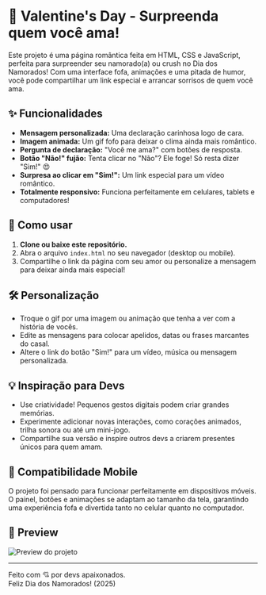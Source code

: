 # 💖 Valentine's Day - Surpreenda quem você ama!

Este projeto é uma página romântica feita em HTML, CSS e JavaScript, perfeita para surpreender seu namorado(a) ou crush no Dia dos Namorados! Com uma interface fofa, animações e uma pitada de humor, você pode compartilhar um link especial e arrancar sorrisos de quem você ama.

## ✨ Funcionalidades

- **Mensagem personalizada:** Uma declaração carinhosa logo de cara.
- **Imagem animada:** Um gif fofo para deixar o clima ainda mais romântico.
- **Pergunta de declaração:** "Você me ama?" com botões de resposta.
- **Botão "Não!" fujão:** Tenta clicar no "Não"? Ele foge! Só resta dizer "Sim!" 😍
- **Surpresa ao clicar em "Sim!":** Um link especial para um vídeo romântico.
- **Totalmente responsivo:** Funciona perfeitamente em celulares, tablets e computadores!

## 🎁 Como usar

1. **Clone ou baixe este repositório.**
2. Abra o arquivo `index.html` no seu navegador (desktop ou mobile).
3. Compartilhe o link da página com seu amor ou personalize a mensagem para deixar ainda mais especial!

## 🛠️ Personalização

- Troque o gif por uma imagem ou animação que tenha a ver com a história de vocês.
- Edite as mensagens para colocar apelidos, datas ou frases marcantes do casal.
- Altere o link do botão "Sim!" para um vídeo, música ou mensagem personalizada.

## 💡 Inspiração para Devs

- Use criatividade! Pequenos gestos digitais podem criar grandes memórias.
- Experimente adicionar novas interações, como corações animados, trilha sonora ou até um mini-jogo.
- Compartilhe sua versão e inspire outros devs a criarem presentes únicos para quem amam.

## 📱 Compatibilidade Mobile

O projeto foi pensado para funcionar perfeitamente em dispositivos móveis. O painel, botões e animações se adaptam ao tamanho da tela, garantindo uma experiência fofa e divertida tanto no celular quanto no computador.

## 📸 Preview

![Preview do projeto](https://gifman.net/wp-content/uploads/2019/06/ursinho-fofo-apaixonado.gif)

---

Feito com 💘 por devs apaixonados.  
Feliz Dia dos Namorados! (2025)